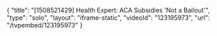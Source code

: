{
    "title": "[1508521429] Health Expert: ACA Subsidies 'Not a Bailout'",
    "type": "solo",
    "layout": "iframe-static",
    "videoId": "123195973",
    "url": "\/tvpembed\/123195973"
}